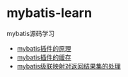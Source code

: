 # mybatis-learn
mybatis源码学习
- [mybatis插件的原理](https://github.com/lhz1165/mybatis-learn/blob/master/Mybatis%E6%8F%92%E4%BB%B6.md)
- [mybatis插件的缓存](https://github.com/lhz1165/mybatis-learn/blob/master/Mybatis%E7%9A%84%E7%BC%93%E5%AD%98%EF%BC%88%E4%B8%80%E7%BA%A7%E5%92%8C%E4%BA%8C%E7%BA%A7%EF%BC%89.md)
- [mybatis级联映射对返回结果集的处理](https://github.com/lhz1165/mybatis-learn/blob/master/Mybatis%E5%A4%84%E7%90%86%E7%BB%93%E6%9E%9C%E9%9B%86%E6%98%A0%E5%B0%84%EF%BC%88%E6%95%B0%E6%8D%AE%E5%BA%93%E6%9F%A5%E8%AF%A2%E5%88%B0%E7%9A%84%E6%95%B0%E6%8D%AE------java%E5%AF%B9%E8%B1%A1%EF%BC%89.md)


